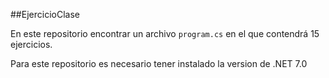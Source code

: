 ##EjercicioClase

En este repositorio encontrar un archivo ```program.cs``` en el que contendrá 15 ejercicios.

Para este repositorio es necesario tener instalado la version de .NET 7.0
